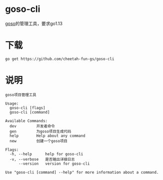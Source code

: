 # goso-cli

[goso](https://github.com/cheetah-fun-gs/goso)的管理工具，要求go1.13

# 下载
```bash
go get https://github.com/cheetah-fun-gs/goso-cli
```

# 说明
```
goso项目管理工具

Usage:
  goso-cli [flags]
  goso-cli [command]

Available Commands:
  dev         开发者命令
  gen         为goso项目生成代码
  help        Help about any command
  new         创建一个goso项目

Flags:
  -h, --help      help for goso-cli
  -v, --verbose   是否输出详细日志
      --version   version for goso-cli

Use "goso-cli [command] --help" for more information about a command.
```
